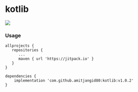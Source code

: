 # kotlib

[![](https://jitpack.io/v/amitjangid80/kotlib.svg)](https://jitpack.io/#amitjangid80/kotlib)


### Usage
```
allprojects {
   repositories {
      ...
      maven { url 'https://jitpack.io' }
   }
}
```
 
```
dependencies {
    implementation 'com.github.amitjangid80:kotlib:v1.0.2'
}
```
